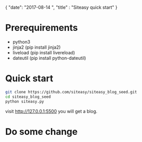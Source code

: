 {
    "date": "2017-08-14 ",
    "title" : "Siteasy quick start"
}
# Prerequirements
- python3 
- jinja2 (pip install jinja2)
- liveload (pip install livereload)
- dateutil (pip install python-dateutil)

# Quick start
```bash
git clone https://github.com/siteasy/siteasy_blog_seed.git
cd siteasy_blog_seed
python siteasy.py
```
visit http://127.0.0.1:5500 you will get a blog. 

# Do some change

